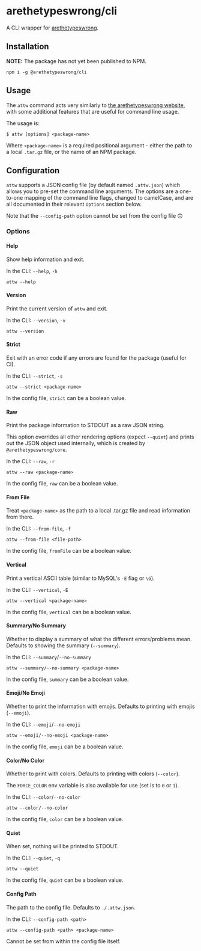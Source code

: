 # arethetypeswrong/cli

A CLI wrapper for [arethetypeswrong](https://arethetypeswrong.github.io/).

## Installation

**NOTE:** The package has not yet been published to NPM.

```shell
npm i -g @arethetypeswrong/cli
```

<!-- Or, using `npx`: -->
<!---->
<!-- ```shell -->
<!-- npx attw -->
<!-- ``` -->

## Usage

The `attw` command acts very similarly to [the arethetypeswrong website](https://arethetypeswrong.github.io/), with some additional features that are useful for command line usage.

The usage is:

```shell
$ attw [options] <package-name>
```

Where `<package-name>` is a required positional argument - either the path to a local `.tar.gz` file, or the name of an NPM package.

## Configuration

`attw` supports a JSON config file (by default named `.attw.json`) which allows you to pre-set the command line arguments. The options are a one-to-one mapping of the command line flags, changed to camelCase, and are all documented in their relevant `Options` section below.

Note that the `--config-path` option cannot be set from the config file :upside_down_face:

### Options

#### Help

Show help information and exit.

In the CLI: `--help`, `-h`

```shell
attw --help
```

#### Version

Print the current version of `attw` and exit.

In the CLI: `--version`, `-v`

```shell
attw --version
```

#### Strict

Exit with an error code if any errors are found for the package (useful for CI).

In the CLI: `--strict`, `-s`

```shell
attw --strict <package-name>
```

In the config file, `strict` can be a boolean value.

#### Raw

Print the package information to STDOUT as a raw JSON string.

This option overrides all other rendering options (expect `--quiet`) and prints out the JSON object used internally, which is created by `@arethetypeswrong/core`.

In the CLI: `--raw`, `-r`

```shell
attw --raw <package-name>
```

In the config file, `raw` can be a boolean value.

#### From File

Treat `<package-name>` as the path to a local .tar.gz file and read information from there.

In the CLI: `--from-file`, `-f`

```shell
attw --from-file <file-path>
```

In the config file, `fromFile` can be a boolean value.

#### Vertical

Print a vertical ASCII table (similar to MySQL's `-E` flag or `\G`).

In the CLI: `--vertical`, `-E`

```shell
attw --vertical <package-name>
```

In the config file, `vertical` can be a boolean value.

#### Summary/No Summary

Whether to display a summary of what the different errors/problems mean. Defaults to showing the summary (`--summary`).

In the CLI: `--summary`/`--no-summary`

```shell
attw --summary/--no-summary <package-name>
```

In the config file, `summary` can be a boolean value.

#### Emoji/No Emoji

Whether to print the information with emojis. Defaults to printing with emojis (`--emoji`).

In the CLI: `--emoji`/`--no-emoji`

```shell
attw --emoji/--no-emoji <package-name>
```

In the config file, `emoji` can be a boolean value.

#### Color/No Color

Whether to print with colors. Defaults to printing with colors (`--color`).

The `FORCE_COLOR` env variable is also available for use (set is to `0` or `1`).

In the CLI: `--color`/`--no-color`

```shell
attw --color/--no-color
```

In the config file, `color` can be a boolean value.

#### Quiet

When set, nothing will be printed to STDOUT.

In the CLI: `--quiet`, `-q`

```shell
attw --quiet
```

In the config file, `quiet` can be a boolean value.

#### Config Path

The path to the config file. Defaults to `./.attw.json`.

In the CLI: `--config-path <path>`

```shell
attw --config-path <path> <package-name>
```

Cannot be set from within the config file itself.

